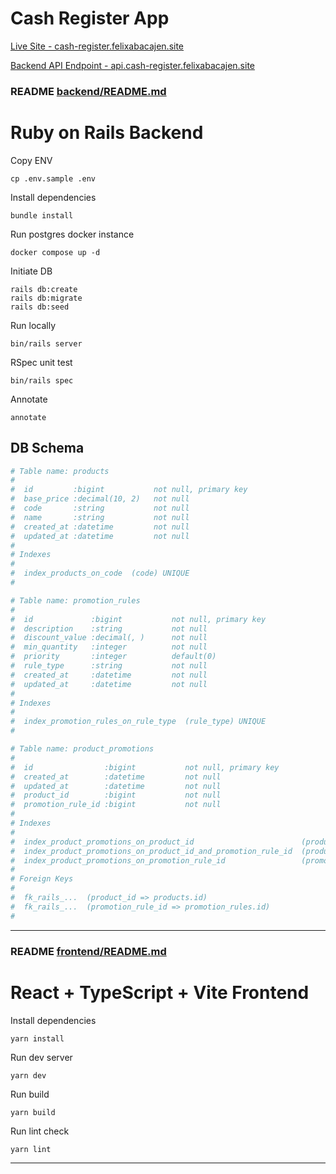 # Cash Register App

[Live Site - cash-register.felixabacajen.site](https://cash-register.felixabacajen.site/)

[Backend API Endpoint - api.cash-register.felixabacajen.site](https://api.cash-register.felixabacajen.site/)

### README [backend/README.md](backend/README.md)

# Ruby on Rails Backend 

Copy ENV

```
cp .env.sample .env
```

Install dependencies

```
bundle install
```

Run postgres docker instance

```
docker compose up -d
```

Initiate DB

```
rails db:create
rails db:migrate
rails db:seed
```

Run locally

```
bin/rails server
```

RSpec unit test

```
bin/rails spec
```

Annotate

```
annotate
```

## DB Schema

```yaml
# Table name: products
#
#  id         :bigint           not null, primary key
#  base_price :decimal(10, 2)   not null
#  code       :string           not null
#  name       :string           not null
#  created_at :datetime         not null
#  updated_at :datetime         not null
#
# Indexes
#
#  index_products_on_code  (code) UNIQUE
#
```

```yaml
# Table name: promotion_rules
#
#  id             :bigint           not null, primary key
#  description    :string           not null
#  discount_value :decimal(, )      not null
#  min_quantity   :integer          not null
#  priority       :integer          default(0)
#  rule_type      :string           not null
#  created_at     :datetime         not null
#  updated_at     :datetime         not null
#
# Indexes
#
#  index_promotion_rules_on_rule_type  (rule_type) UNIQUE
#
```

```yaml
# Table name: product_promotions
#
#  id                :bigint           not null, primary key
#  created_at        :datetime         not null
#  updated_at        :datetime         not null
#  product_id        :bigint           not null
#  promotion_rule_id :bigint           not null
#
# Indexes
#
#  index_product_promotions_on_product_id                        (product_id)
#  index_product_promotions_on_product_id_and_promotion_rule_id  (product_id,promotion_rule_id) UNIQUE
#  index_product_promotions_on_promotion_rule_id                 (promotion_rule_id)
#
# Foreign Keys
#
#  fk_rails_...  (product_id => products.id)
#  fk_rails_...  (promotion_rule_id => promotion_rules.id)
#
```

---

### README [frontend/README.md](frontend/README.md)

# React + TypeScript + Vite Frontend

Install dependencies

```
yarn install
```

Run dev server

```
yarn dev
```

Run build

```
yarn build
```

Run lint check

```
yarn lint
```

---
